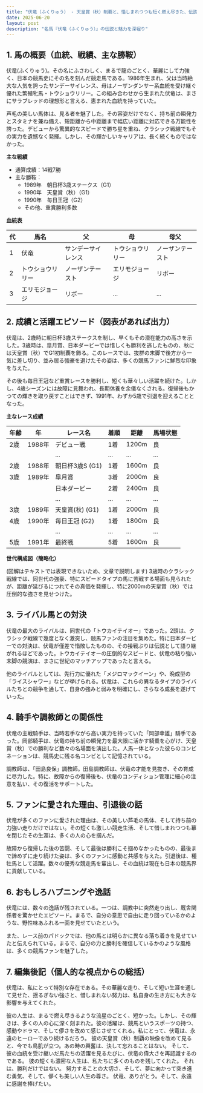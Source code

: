 ```yaml
---
title: "伏竜（ふくりゅう） - 天皇賞（秋）制覇と、惜しまれつつも短く燃え尽きた、伝説のサラブレッド"
date: 2025-06-20
layout: post
description: "名馬『伏竜（ふくりゅう）』の伝説と魅力を深堀り"
---
```


## 1. 馬の概要（血統、戦績、主な勝鞍）

伏竜(ふくりゅう)。その名にふさわしく、まるで龍のごとく、華麗にして力強く、日本の競馬史にその名を刻んだ競走馬である。1986年生まれ、父は当時絶大な人気を誇ったサンデーサイレンス、母はノーザンダンサー系血統を受け継ぐ優れた繁殖牝馬・トウショウリリー。この組み合わせから生まれた伏竜は、まさにサラブレッドの理想形と言える、恵まれた血統を持っていた。

芦毛の美しい馬体は、見る者を魅了した。その容姿だけでなく、持ち前の瞬発力とスタミナを兼ね備え、短距離から中距離まで幅広い距離に対応できる万能性を誇った。デビューから驚異的なスピードで勝ち星を重ね、クラシック戦線でもその実力を遺憾なく発揮。しかし、その輝かしいキャリアは、長く続くものではなかった。

**主な戦績**

* 通算成績：14戦7勝
* 主な勝鞍：
    * 1989年　朝日杯3歳ステークス（G1）
    * 1990年　天皇賞（秋）（G1）
    * 1990年　毎日王冠（G2）
    * その他、重賞勝利多数


**血統表**

| 代 | 馬名       | 父           | 母           | 母父         |
|---|------------|--------------|--------------|--------------|
| 1 | 伏竜       | サンデーサイレンス | トウショウリリー | ノーザンテースト |
| 2 | トウショウリリー | ノーザンテースト | エリモジョージ | リボー          |
| 3 | エリモジョージ | リボー          | ...          | ...          |


## 2. 成績と活躍エピソード（図表があれば出力）

伏竜は、2歳時に朝日杯3歳ステークスを制し、早くもその潜在能力の高さを示した。3歳時は、皐月賞、日本ダービーでは惜しくも勝利を逃したものの、秋には天皇賞（秋）でG1初制覇を飾る。このレースでは、抜群の末脚で後方から一気に差し切り、並み居る強豪を退けたその姿は、多くの競馬ファンに鮮烈な印象を与えた。

その後も毎日王冠など重賞レースを勝利し、短くも華々しい活躍を続けた。しかし、4歳シーズンには故障に見舞われ、長期休養を余儀なくされる。復帰後もかつての輝きを取り戻すことはできず、1991年、わずか5歳で引退を迎えることとなった。

**主なレース成績**

| 年齢 | 年       | レース名           | 着順 | 距離 | 馬場状態 |
|------|----------|--------------------|-----|-----|---------|
| 2歳  | 1988年  | デビュー戦         | 1着 | 1200m| 良       |
|      |          | ...                | ... | ... | ...     |
| 2歳  | 1988年  | 朝日杯3歳S (G1)    | 1着 | 1600m| 良       |
| 3歳  | 1989年  | 皐月賞             | 3着 | 2000m| 良       |
|      |          | 日本ダービー         | 2着 | 2400m| 良       |
|      |          | ...                | ... | ... | ...     |
| 3歳  | 1989年  | 天皇賞(秋) (G1)   | 1着 | 2000m| 良       |
| 4歳  | 1990年  | 毎日王冠 (G2)      | 1着 | 1800m| 良       |
|      |          | ...                | ... | ... | ...     |
| 5歳  | 1991年  | 最終戦             | 5着 | 1600m| 良       |


**世代構成図（簡略化）**

(図解はテキストでは表現できないため、文章で説明します)  3歳時のクラシック戦線では、同世代の強豪、特にスピードタイプの馬に苦戦する場面も見られたが、距離が延びるにつれてその真価を発揮し、特に2000mの天皇賞（秋）では圧倒的な強さを見せつけた。


## 3. ライバル馬との対決

伏竜の最大のライバルは、同世代の「トウカイテイオー」であった。2頭は、クラシック戦線で幾度となく激突し、競馬ファンの注目を集めた。特に日本ダービーでの対決は、伏竜が僅差で惜敗したものの、その接戦ぶりは伝説として語り継がれるほどであった。トウカイテイオーの圧倒的なスピードと、伏竜の粘り強い末脚の競演は、まさに世紀のマッチアップであったと言える。

他のライバルとしては、先行力に優れた「メジロマックイーン」や、晩成型の「ライスシャワー」などが挙げられる。伏竜は、これらの異なるタイプのライバルたちとの競争を通して、自身の強みと弱みを明確にし、さらなる成長を遂げていった。


## 4. 騎手や調教師との関係性

伏竜の主戦騎手は、当時若手ながら高い実力を持っていた「岡部幸雄」騎手であった。岡部騎手は、伏竜の持ち前の瞬発力を最大限に活かす騎乗を心がけ、天皇賞（秋）での勝利など数々の名場面を演出した。人馬一体となった彼らのコンビネーションは、競馬史に残る名コンビとして記憶されている。

調教師は、「田島良保」調教師。田島調教師は、伏竜の才能を見抜き、その育成に尽力した。特に、故障からの復帰後も、伏竜のコンディション管理に細心の注意を払い、その復活をサポートした。


## 5. ファンに愛された理由、引退後の話

伏竜が多くのファンに愛された理由は、その美しい芦毛の馬体、そして持ち前の力強い走りだけではない。その短くも激しい競走生活、そして惜しまれつつも幕を閉じたその生涯は、多くの人の心を掴んだ。

故障から復帰した後の苦闘、そして最後は勝利こそ掴めなかったものの、最後まで諦めずに走り続けた姿は、多くのファンに感動と共感を与えた。引退後は、種牡馬として活躍。数々の優秀な競走馬を輩出し、その血統は現在も日本の競馬界に貢献している。


## 6. おもしろハプニングや逸話

伏竜には、数々の逸話が残されている。一つは、調教中に突然走り出し、厩舎関係者を驚かせたエピソード。まるで、自分の意思で自由に走り回っているかのような、野性味あふれる一面を見せていたという。

また、レース前のパドックでは、他の馬とは明らかに異なる落ち着きを見せていたと伝えられている。まるで、自分の力と勝利を確信しているかのような風格は、多くの競馬ファンを魅了した。


## 7. 編集後記（個人的な視点からの総括）

伏竜は、私にとって特別な存在である。その華麗な走り、そして短い生涯を通して見せた、揺るぎない強さと、惜しまれない努力は、私自身の生き方にも大きな影響を与えてくれた。

彼の人生は、まるで燃え尽きるような流星のごとく、短かった。しかし、その輝きは、多くの人の心に深く刻まれた。彼の活躍は、競馬というスポーツの持つ、感動やドラマ、そして儚さを改めて感じさせてくれる。私にとって、伏竜は、永遠のヒーローであり続けるだろう。  彼の天皇賞（秋）制覇の映像を改めて見ると、今でも鳥肌が立つ。あの時の興奮は、決して忘れることはない。  そして、彼の血統を受け継いだ馬たちの活躍を見るたびに、伏竜の偉大さを再認識するのである。  彼の短くも濃密な人生は、私たちに多くのものを残してくれた。  それは、勝利だけではない。  努力することの大切さ、そして、夢に向かって突き進む勇気、そして、儚くも美しい人生の尊さ。  伏竜、ありがとう。そして、永遠に感謝を捧げたい。
